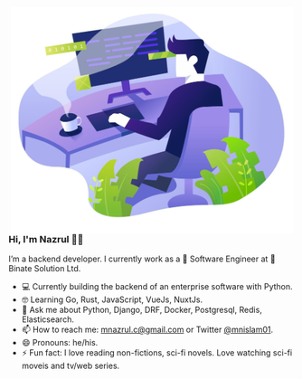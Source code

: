 <img align="right" src="https://github.com/mnislam01/mnislam01/blob/master/illustration.jpg" width=500px height=400px/>

### Hi, I'm Nazrul 👋:smiley:

I’m a backend developer. I currently work as a :rocket: Software Engineer at :office: Binate Solution Ltd.

- :computer: Currently building the backend of an enterprise software with Python.
- 🤓 Learning Go, Rust, JavaScript, VueJs, NuxtJs.
- 💬 Ask me about Python, Django, DRF, Docker, Postgresql, Redis, Elasticsearch.
- 📫 How to reach me: mnazrul.c@gmail.com or Twitter [@mnislam01](twitter.com/mnislam01).
- 😄 Pronouns: he/his.
- ⚡ Fun fact: I love reading non-fictions, sci-fi novels. Love watching sci-fi moveis and tv/web series.
